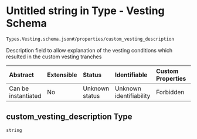 # Untitled string in Type - Vesting Schema

```txt
Types.Vesting.schema.json#/properties/custom_vesting_description
```

Description field to allow explanation of the vesting conditions which resulted in the custom vesting tranches

| Abstract            | Extensible | Status         | Identifiable            | Custom Properties | Additional Properties | Access Restrictions | Defined In                                                                          |
| :------------------ | :--------- | :------------- | :---------------------- | :---------------- | :-------------------- | :------------------ | :---------------------------------------------------------------------------------- |
| Can be instantiated | No         | Unknown status | Unknown identifiability | Forbidden         | Allowed               | none                | [Vesting.schema.json\*](../schema/types/Vesting.schema.json "open original schema") |

## custom_vesting_description Type

`string`
